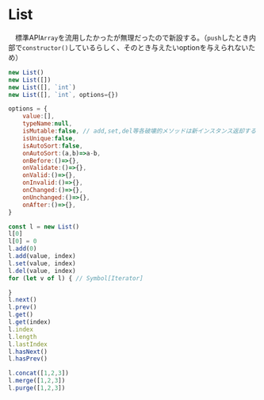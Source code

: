 # List

　標準API`Array`を流用したかったが無理だったので新設する。（`push`したとき内部で`constructor()`しているらしく、そのとき与えたいoptionを与えられないため）

```javascript
new List()
new List([])
new List([], `int`)
new List([], `int`, options={})
```

```javascript
options = {
    value:[],
    typeName:null,
    isMutable:false, // add,set,del等各破壊的メソッドは新インスタンス返却する
    isUnique:false,
    isAutoSort:false,
    onAutoSort:(a,b)=>a-b,
    onBefore:()=>{},
    onValidate:()=>{},
    onValid:()=>{},
    onInvalid:()=>{},
    onChanged:()=>{},
    onUnchanged:()=>{},
    onAfter:()=>{},
}
```

```javascript
const l = new List()
l[0]
l[0] = 0
l.add(0)
l.add(value, index)
l.set(value, index)
l.del(value, index)
for (let v of l) { // Symbol[Iterator]

}
l.next()
l.prev()
l.get()
l.get(index)
l.index
l.length
l.lastIndex
l.hasNext()
l.hasPrev()

l.concat([1,2,3])
l.merge([1,2,3])
l.purge([1,2,3])
```

